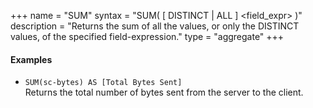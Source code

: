 +++
name = "SUM"
syntax = "SUM( [ DISTINCT | ALL ] &lt;field_expr&gt; )"
description = "Returns the sum of all the values, or only the DISTINCT values, of the specified field-expression."
type = "aggregate"
+++

#### Examples
- `SUM(sc-bytes) AS [Total Bytes Sent]`  
  Returns the total number of bytes sent from the server to the client.
